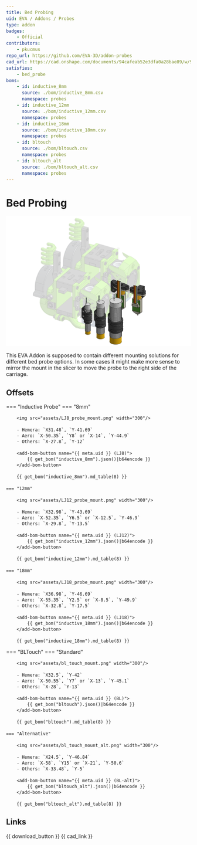 ```yaml
---
title: Bed Probing
uid: EVA / Addons / Probes
type: addon
badges:
    - Official
contributors: 
    - pkucmus
repo_url: https://github.com/EVA-3D/addon-probes
cad_url: https://cad.onshape.com/documents/94cafeab52e3dfa0a28bae89/w/99794094315556b24b5664ec/e/e50692a479f24cc5bf03727a
satisfies:
    - bed_probe
boms:
    - id: inductive_8mm
      source: ./bom/inductive_8mm.csv
      namespace: probes
    - id: inductive_12mm
      source: ./bom/inductive_12mm.csv
      namespace: probes
    - id: inductive_18mm
      source: ./bom/inductive_18mm.csv
      namespace: probes
    - id: bltouch
      source: ./bom/bltouch.csv
      namespace: probes
    - id: bltouch_alt
      source: ./bom/bltouch_alt.csv
      namespace: probes
---
```


# Bed Probing

![preview](assets/__ALL__.png)

This EVA Addon is supposed to contain different mounting solutions for different bed probe options. In some cases it might make more sense to mirror the mount in the slicer to move the probe to the right side of the carriage.

## Offsets

=== "Inductive Probe"
    === "8mm"

        <img src="assets/LJ8_probe_mount.png" width="300"/>

        - Hemera: `X31.48`, `Y-41.69`
        - Aero: `X-50.35`, `Y8` or `X-14`, `Y-44.9`
        - Others: `X-27.8`, `Y-12`

        <add-bom-button name="{{ meta.uid }} (LJ8)">
            {{ get_bom("inductive_8mm").json()|b64encode }}
        </add-bom-button>
        
        {{ get_bom("inductive_8mm").md_table(8) }}

    === "12mm"

        <img src="assets/LJ12_probe_mount.png" width="300"/>

        - Hemera: `X32.98`, `Y-43.69`
        - Aero: `X-52.35`, `Y6.5` or `X-12.5`, `Y-46.9`
        - Others: `X-29.8`, `Y-13.5`

        <add-bom-button name="{{ meta.uid }} (LJ12)">
            {{ get_bom("inductive_12mm").json()|b64encode }}
        </add-bom-button>
        
        {{ get_bom("inductive_12mm").md_table(8) }}

    === "18mm"

        <img src="assets/LJ18_probe_mount.png" width="300"/>

        - Hemera: `X36.98`, `Y-46.69`
        - Aero: `X-55.35`, `Y2.5` or `X-8.5`, `Y-49.9`
        - Others: `X-32.8`, `Y-17.5`

        <add-bom-button name="{{ meta.uid }} (LJ18)">
            {{ get_bom("inductive_18mm").json()|b64encode }}
        </add-bom-button>
        
        {{ get_bom("inductive_18mm").md_table(8) }}

=== "BLTouch"
    === "Standard"

        <img src="assets/bl_touch_mount.png" width="300"/>

        - Hemera: `X32.5`, `Y-42`
        - Aero: `X-50.55`, `Y7` or `X-13`, `Y-45.1`
        - Others: `X-28`, `Y-13`

        <add-bom-button name="{{ meta.uid }} (BL)">
            {{ get_bom("bltouch").json()|b64encode }}
        </add-bom-button>
        
        {{ get_bom("bltouch").md_table(8) }}

    === "Alternative"

        <img src="assets/bl_touch_mount_alt.png" width="300"/>

        - Hemera: `X24.5`, `Y-46.84`
        - Aero: `X-58`, `Y15` or `X-21`, `Y-50.6`
        - Others: `X-33.48`, `Y-5`

        <add-bom-button name="{{ meta.uid }} (BL-alt)">
            {{ get_bom("bltouch_alt").json()|b64encode }}
        </add-bom-button>
        
        {{ get_bom("bltouch_alt").md_table(8) }}


## Links

{{ download_button }}
{{ cad_link }}
